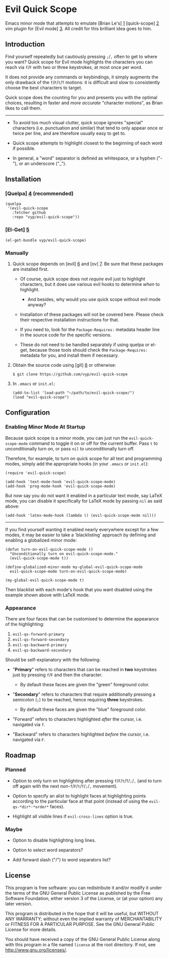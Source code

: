 # Evil Quick Scope

Emacs minor mode that attempts to emulate [Brian Le's] [1] [quick-scope] [2] vim
plugin for [Evil mode] [3]. All credit for this brilliant idea goes to him.

## Introduction

Find yourself repeatedly but cautiously pressing `;`/`,` often to get to where
you want? Quick scope for Evil mode highlights the characters you can reach via
`f`/`F` with two or three keystrokes, at most once per word.

It does not provide any commands or keybindings, it simply augments the only
drawback of the `f`/`F`/`t`/`T` motions: it is difficult and slow to
consistently choose the best characters to target.

Quick scope does the counting for you and presents you with the optimal choices,
resulting in faster and *more accurate* "character motions", as Brian likes to
call them.

---

- To avoid too much visual clutter, quick scope ignores "special" characters
  (i.e. punctuation and similar) that tend to only appear once or twice per
  line, and are therefore usually easy to get to.

- Quick scope attempts to highlight closest to the beginning of each word if
  possible.

- In general, a "word" separator is defined as whitespace, or a hyphen ("-"), or
  an underscore ("_").

## Installation

### [Quelpa] [4] (recommended)

``` elisp
(quelpa
 '(evil-quick-scope
   :fetcher github
   :repo "vyp/evil-quick-scope"))
```

### [El-Get] [5]

``` elisp
(el-get-bundle vyp/evil-quick-scope)
```

### Manually

1. Quick scope depends on [evil] [6] and [ov] [7]. Be sure that these packages
   are installed first.

   - Of course, quick scope does not *require* evil just to highlight
     characters, but it does use various evil hooks to determine *when* to
     highlight.

     - And besides, why would you use quick scope without evil mode anyway?

   - Installation of these packages will not be covered here. Please check their
     respective installation instructions for that.

   - If you need to, look for the `Package-Requires:` metadata header line in
     the source code for the specific versions.

   - These do not need to be handled separately if using quelpa or el-get,
     because those tools should check the `Package-Requires:` metadata for you,
     and install them if necessary.

2. Obtain the source code using [git] [8] or otherwise:

   ``` shell
   $ git clone https://github.com/vyp/evil-quick-scope
   ```

3. In `.emacs` or `init.el`:

   ``` elisp
   (add-to-list 'load-path "~/path/to/evil-quick-scope/")
   (load "evil-quick-scope")
   ```

## Configuration

### Enabling Minor Mode At Startup

Because quick scope is a minor mode, you can just run the
`evil-quick-scope-mode` command to toggle it on or off for the current
buffer. Pass `t` to unconditionally turn on, or pass `nil` to unconditionally
turn off.

Therefore, for example, to turn on quick scope for all text and programming
modes, simply add the appropriate hooks (in your `.emacs` or `init.el`):

``` elisp
(require 'evil-quick-scope)

(add-hook 'text-mode-hook 'evil-quick-scope-mode)
(add-hook 'prog-mode-hook 'evil-quick-scope-mode)
```

But now say you do not want it enabled in a particular text mode, say LaTeX
mode, you can disable it specifically for LaTeX mode by passing `nil` as said
above:

``` elisp
(add-hook 'latex-mode-hook (lambda () (evil-quick-scope-mode nil)))
```

---

If you find yourself wanting it enabled nearly everywhere except for a few
modes, it may be easier to take a 'blacklisting' approach by defining and
enabling a globalized minor mode:

``` elisp
(defun turn-on-evil-quick-scope-mode ()
  "Unconditionally turn on evil-quick-scope-mode."
  (evil-quick-scope-mode t))

(define-globalized-minor-mode my-global-evil-quick-scope-mode
  evil-quick-scope-mode turn-on-evil-quick-scope-mode)

(my-global-evil-quick-scope-mode t)
```

Then blacklist with each mode's hook that you want disabled using the example
shown above with LaTeX mode.

### Appearance

There are four faces that can be customised to determine the appearance of the
highlighting:

1. `evil-qs-forward-primary`
2. `evil-qs-forward-secondary`
3. `evil-qs-backward-primary`
4. `evil-qs-backward-secondary`

Should be self-explanatory with the following:

- "**Primary**" refers to characters that can be reached in **two** keystrokes
  just by pressing `f`/`F` and then the character.

  - By default these faces are given the "green" foreground color.

- "**Secondary**" refers to characters that require additionally pressing a
  semicolon (`;`) to be reached, hence requiring **three** keystrokes.

  - By default these faces are given the "blue" foreground color.

- "Forward" refers to characters highlighted *after* the cursor, i.e. navigated
  via `f`.

- "Backward" refers to characters highlighted *before* the cursor, i.e.
  navigated via `F`.

## Roadmap

### Planned

- Option to only turn on highlighting after pressing `f`/`F`/`t`/`T`/`;`/`,`
  (and to turn off again with the next non-`f`/`F`/`t`/`T`/`;`/`,` movement).

- Option to specify an alist to highlight faces at highlighting points according
  to the particular face at that point (instead of using the
  `evil-qs-*dir*-*order*` faces).

- Highlight all visible lines if `evil-cross-lines` option is true.

### Maybe

- Option to disable highlighting long lines.

- Option to select word separators?

- Add forward slash ("/") to word separators list?

## License

This program is free software: you can redistribute it and/or modify it under
the terms of the GNU General Public License as published by the Free Software
Foundation, either version 3 of the License, or (at your option) any later
version.

This program is distributed in the hope that it will be useful, but WITHOUT ANY
WARRANTY; without even the implied warranty of MERCHANTABILITY or FITNESS FOR A
PARTICULAR PURPOSE. See the GNU General Public License for more details.

You should have received a copy of the GNU General Public License along with
this program in a file named `license` at the root directory. If not, see
<http://www.gnu.org/licenses/>.

[1]: https://plus.google.com/102336503306134343850
[2]: https://github.com/unblevable/quick-scope
[3]: https://bitbucket.org/lyro/evil/wiki/Home
[4]: https://github.com/quelpa/quelpa
[5]: https://github.com/dimitri/el-get
[6]: https://bitbucket.org/lyro/evil
[7]: https://github.com/ShingoFukuyama/ov.el
[8]: https://git-scm.com/
